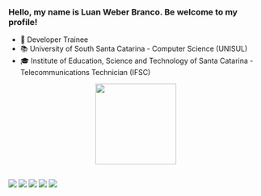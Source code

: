 ### Hello, my name is Luan Weber Branco. Be welcome to my profile! 

- 💼 Developer Trainee
- 📚 University of South Santa Catarina - Computer Science (UNISUL)
- 🎓 Institute of Education, Science and Technology of Santa Catarina - Telecommunications Technician (IFSC)



<div align="center">
  <a href="https://github.com/WBluan">
  <img height="160em" src="https://github-readme-stats.vercel.app/api?username=WBluan&show_icons=true&theme=dark"/>
</div>

##

<div>

  <a href="https://www.instagram.com/luan.web/" target="_blank"><img src="https://img.shields.io/badge/-Instagram-%23E4405F?style=for-the-badge&logo=instagram&logoColor=white" target="_blank"></a>
  <a href = "mailto:luanweber98@gmail.com"><img src="https://img.shields.io/badge/-Gmail-%23333?style=for-the-badge&logo=gmail&logoColor=white" target="_blank"></a>
  <a href= "https://www.linkedin.com/in/luan-weber-a39a57203/ "><img src="https://img.shields.io/badge/LinkedIn-0077B5?style=for-the-badge&logo=linkedin&logoColor=white" target="_blank"></a>
  <a href= "https://www.facebook.com/die.and.cry"><img src="https://img.shields.io/badge/Facebook-1877F2?style=for-the-badge&logo=facebook&logoColor=white" target="_blank"></a>
 <a href= "https://github.com/C-K-R-S/Killer-Run"><img src="https://img.shields.io/badge/JavaScript-323330?style=for-the-badge&logo=javascript&logoColor=F7DF1E" target="_blank"></a>
 </div>
